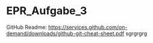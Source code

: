 # EPR_Aufgabe_3


GitHub Readme:
https://services.github.com/on-demand/downloads/github-git-cheat-sheet.pdf
sgrgrgrg